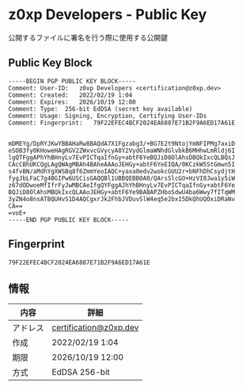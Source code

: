 # z0xp Developers - Public Key
公開するファイルに署名を行う際に使用する公開鍵

## Public Key Block
```
-----BEGIN PGP PUBLIC KEY BLOCK-----
Comment: User-ID:	z0xp Developers <certification@z0xp.dev>
Comment: Created:	2022/02/19 1:04
Comment: Expires:	2026/10/19 12:00
Comment: Type:	256-bit EdDSA (secret key available)
Comment: Usage:	Signing, Encryption, Certifying User-IDs
Comment: Fingerprint:	79F22EFEC4BCF2024EA6887E71B2F9A6ED17A61E


mDMEYg/DpRYJKwYBBAHaRw8BAQdA7X1Fgzabg3/+BG7E2t9NtojYmNFIPMg7axiD
oSOB3fy0KHoweHAgRGV2ZWxvcGVycyA8Y2VydGlmaWNhdGlvbkB6MHhwLmRldj6I
lgQTFggAPhYhBHnyLv7EvPICTqaIfnGy+abtF6YeBQJiD8OlAhsDBQkIxcQLBQsJ
CAcCBhUKCQgLAgQWAgMBAh4BAheAAAoJEHGy+abtF6YeEIQA/0KCzkW5StGmwn5I
s4fvBN/aMdhYgXWSBq8f6ZmmYeoIAQC+yaxa0edv2wokcGUU2r+bNFhDhCsydjtH
fygJbLFaC7g4BGIPw6USCisGAQQBl1UBBQEBB0A0/QArsSlcGO+HzVI0Jwa1y5iW
z67dODwoeMfIfrFyJwMBCAeIfgQYFggAJhYhBHnyLv7EvPICTqaIfnGy+abtF6Ye
BQJiD8OlAhsMBQkIxcQLAAoJEHGy+abtF6Ye9BABAPZHboSdwU4ba6Wwy7fITqWM
3yZN4o8nsATBQUHvS1D4AQCgxrJk2FhbJVDuvSlW4eq5e2bx15DkQhUQOxiDRaNv
CA==
=voE+
-----END PGP PUBLIC KEY BLOCK-----

```
## Fingerprint
```
79F22EFEC4BCF2024EA6887E71B2F9A6ED17A61E
```

## 情報
| 内容 | 詳細 |
| --- | --- |
| アドレス | certification@z0xp.dev |
| 作成 | 2022/02/19 1:04 |
| 期限 | 2026/10/19 12:00 |
| 方式 | EdDSA 256-bit |



